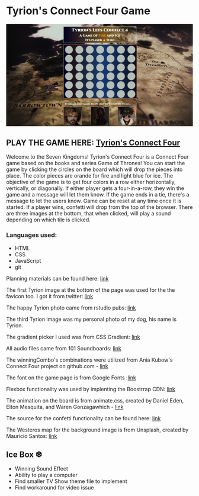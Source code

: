 
# Tyrion's Connect Four Game

![Connect Four](./images/connect_four_hp.jpg "Connect Four")

## PLAY THE GAME HERE: [Tyrion's Connect Four](https://tyrions-lets-connect-game.netlify.app/)

Welcome to the Seven Kingdoms! Tyrion's Connect Four is a Connect Four game based on the books and series Game of Thrones! You can start the game by clicking the circles on the board which will drop the pieces into place. The color pieces are orande for fire and light blue for ice. The objective of the game is to get four colors in a row either horizontally, vertically, or diagonally. If either player gets a four-in-a-row, they win the game and a message will let them know. If the game ends in a tie, there's a message to let the users know. Game can be reset at any time once it is started. If a player wins, confetti will drop from the top of the browser. There are three images at the bottom, that when clicked, will play a sound depending on which tile is clicked.



### Languages used:

 * HTML
 * CSS
 * JavaScript
 * git

Planning materials can be found here: [link](https://docs.google.com/document/d/10WaQTWGbxYVvYwpdCRfO_mmdD64D5wLfZFPDxKKYIeM/edit)

The first Tyrion image at the bottom of the page was used for the the favicon too. I got it from twitter: [link](https://mobile.twitter.com/got_tyrion)

The happy Tyrion photo came from rstudio pubs: [link](https://rstudio-pubs-static.s3.amazonaws.com/376023_b04b6149e6664d949b065bbe0e89b4e4.html)

The third Tyrion image was my personal photo of my dog, his name is Tyrion.

The gradient picker I used was from CSS Gradient: [link](https://cssgradient.io/)

All audio files came from 101 Soundboards: [link](https://www.101soundboards.com/boards/23374-tyrion-lannister-soundboard)

The winningCombo's combinations were utilized from Ania Kubow's Connect Four project on github.com - [link](https://github.com/kubowania/connect-four)

The font on the game page is from Google Fonts :[link](https://fonts.googleapis.com/css2?family=Cinzel:wght@400;900&family=Fredoka+One&family=Gloria+Hallelujah&family=Monoton&family=Roboto:wght@500&display=swap")

Flexbox functionality was used by implenting the Boostrrap CDN: [link](https://cdn.jsdelivr.net/npm/bootstrap@5.2.1/dist/css/bootstrap.min.css")

The animation on the board is from animate.css, created by Daniel Eden, Elton Mesquita, and Waren Gonzagawhich - [link](https://animate.style/)

The source for the confetti functionality can be found here: [link](https://github.com/SEI-Remote/confetti)

The Westeros map for the background image is from Unsplash, created by Mauricio Santos: [link](https://unsplash.com/photos/N1gFsYf9AI0)

## Ice Box ❆
- Winning Sound Effect
- Ability to play a computer
- Find smaller TV Show theme file to implement
- Find workaround for video issue




